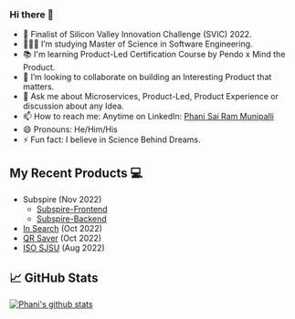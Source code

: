 ### Hi there 👋

- 🏅 Finalist of Silicon Valley Innovation Challenge (SVIC) 2022.
- 👨🏻‍🎓 I’m studying Master of Science in Software Engineering.
- 📚 I'm learning Product-Led Certification Course by Pendo x Mind the Product.
- 👯 I’m looking to collaborate on building an Interesting Product that matters.
- 💬 Ask me about Microservices, Product-Led, Product Experience or discussion about any Idea.
- 📫 How to reach me: Anytime on LinkedIn: [Phani Sai Ram Munipalli](https://www.linkedin.com/in/iamphanisairam/)
- 😄 Pronouns: He/Him/His
- ⚡ Fun fact: I believe in Science Behind Dreams.

## My Recent Products 💻

- Subspire (Nov 2022)
  - [Subspire-Frontend](https://github.com/phanisaimunipalli/subspire-frontend)
  - [Subspire-Backend](https://github.com/phanisaimunipalli/subspire-backend)
- [In Search](https://github.com/phanisaimunipalli/aws-insearch) (Oct 2022)
- [QR Saver](https://github.com/phanisaimunipalli/AWS-QR-Saver) (Oct 2022)
- [ISO SJSU](https://isosjsu.com) (Aug 2022)

## 📈 GitHub Stats

[![Phani's github stats](https://github-readme-stats.vercel.app/api?username=phanisaimunipalli)](https://github.com/phanisaimunipalli)
